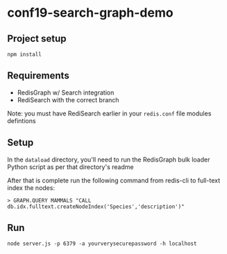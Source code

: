 # conf19-search-graph-demo

## Project setup
```
npm install
```

## Requirements
* RedisGraph w/ Search integration
* RediSearch with the correct branch

Note: you must have RediSearch earlier in your `redis.conf` file modules defintions

## Setup
In the `dataload` directory, you'll need to run the RedisGraph bulk loader Python script as per that directory's readme

After that is complete run the following command from redis-cli to full-text index the nodes:
```
> GRAPH.QUERY MAMMALS "CALL db.idx.fulltext.createNodeIndex('Species','description')"
```

## Run
```
node server.js -p 6379 -a yourverysecurepassword -h localhost
```
